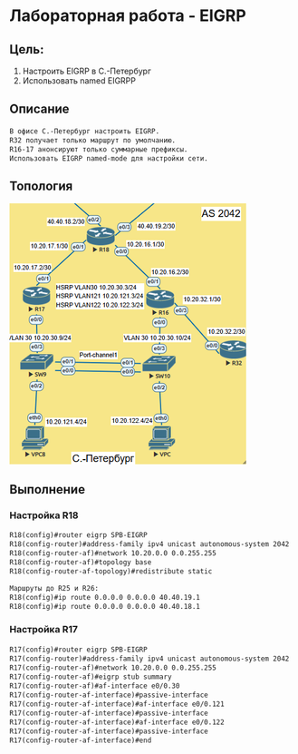 # Лабораторная работа - EIGRP
## Цель:
1. Настроить EIGRP в С.-Петербург
2. Использовать named EIGRPP
## Описание
```
В офисе С.-Петербург настроить EIGRP.
R32 получает только маршрут по умолчанию.
R16-17 анонсируют только суммарные префиксы.
Использовать EIGRP named-mode для настройки сети.
```
## Топология
![alt text](https://github.com/V1RaJ97/OTUS-NE/blob/af7b51a6b1e8e6cacd5a9d06661747da9ab4716e/Professional/Labs/EIGRP/%D0%A2%D0%BE%D0%BF%D0%BE%D0%BB%D0%BE%D0%B3%D0%B8%D1%8F.png)
## Выполнение
### Настройка R18
```
R18(config)#router eigrp SPB-EIGRP
R18(config-router)#address-family ipv4 unicast autonomous-system 2042
R18(config-router-af)#network 10.20.0.0 0.0.255.255
R18(config-router-af)#topology base
R18(config-router-af-topology)#redistribute static
```
```
Маршруты до R25 и R26:
R18(config)#ip route 0.0.0.0 0.0.0.0 40.40.19.1
R18(config)#ip route 0.0.0.0 0.0.0.0 40.40.18.1
```
### Настройка R17
```
R17(config)#router eigrp SPB-EIGRP
R17(config-router)#address-family ipv4 unicast autonomous-system 2042
R17(config-router-af)#network 10.20.0.0 0.0.255.255
R17(config-router-af)#eigrp stub summary
R17(config-router-af)#af-interface e0/0.30
R17(config-router-af-interface)#passive-interface
R17(config-router-af-interface)#af-interface e0/0.121
R17(config-router-af-interface)#passive-interface
R17(config-router-af-interface)#af-interface e0/0.122
R17(config-router-af-interface)#passive-interface
R17(config-router-af-interface)#end
```
